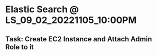 # Elastic Search @ LS_09_02_20221105_10:00PM
## Task: Create EC2 Instance and Attach Admin Role to it ##
